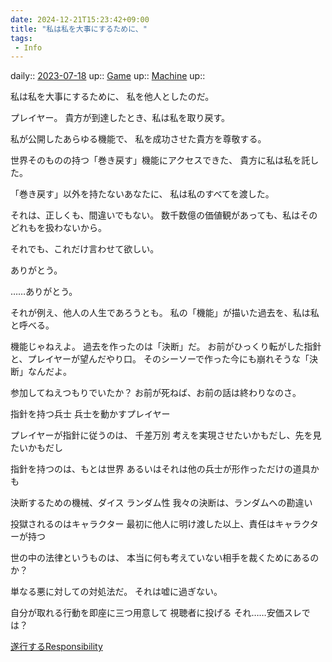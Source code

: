 ```yaml
---
date: 2024-12-21T15:23:42+09:00
title: "私は私を大事にするために、"
tags:
 - Info
---
```


daily:: [2023-07-18](/Daily_Note/2023-07-18.md)
up:: [Game](Bar/Novel/Topics/Game.md)
up:: [Machine](../Bar/Novel/Topics/Machine.md)
up:: 

私は私を大事にするために、
私を他人としたのだ。

プレイヤー。
貴方が到達したとき、私は私を取り戻す。

私が公開したあらゆる機能で、
私を成功させた貴方を尊敬する。

世界そのものの持つ「巻き戻す」機能にアクセスできた、
貴方に私は私を託した。

「巻き戻す」以外を持たないあなたに、
私は私のすべてを渡した。

それは、正しくも、間違いでもない。
数千数億の価値観があっても、私はそのどれもを扱わないから。

それでも、これだけ言わせて欲しい。

ありがとう。

……ありがとう。


それが例え、他人の人生であろうとも。
私の「機能」が描いた過去を、私は私と呼べる。


機能じゃねえよ。
過去を作ったのは「決断」だ。
お前がひっくり転がした指針と、プレイヤーが望んだやり口。
そのシーソーで作った今にも崩れそうな「決断」なんだよ。

参加してねえつもりでいたか？
お前が死ねば、お前の話は終わりなのさ。


指針を持つ兵士
兵士を動かすプレイヤー

プレイヤーが指針に従うのは、
千差万別
考えを実現させたいかもだし、先を見たいかもだし

指針を持つのは、もとは世界
あるいはそれは他の兵士が形作っただけの道具かも


決断するための機械、ダイス
ランダム性
我々の決断は、ランダムへの勘違い


投獄されるのはキャラクター
最初に他人に明け渡した以上、責任はキャラクターが持つ


世の中の法律というものは、
本当に何も考えていない相手を裁くためにあるのか？

単なる悪に対しての対処法だ。
それは嘘に過ぎない。

自分が取れる行動を即座に三つ用意して
視聴者に投げる
それ……安価スレでは？

[遂行するResponsibility](遂行するResponsibility.md)
